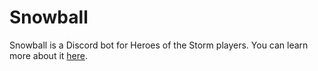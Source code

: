 # Snowball

Snowball is a Discord bot for Heroes of the Storm players.
You can learn more about it [here](https://ko-fi.com/post/Snowball-Discord-Bot-X8X2AHKTH).
